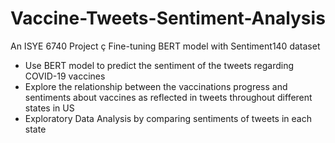 # Vaccine-Tweets-Sentiment-Analysis
An ISYE 6740 Project
ç Fine-tuning BERT model with Sentiment140 dataset
* Use BERT model to predict the sentiment of the tweets regarding COVID-19 vaccines
* Explore the relationship between the vaccinations progress and sentiments about vaccines as reflected in tweets throughout different states in US
* Exploratory Data Analysis by comparing sentiments of tweets in each state
